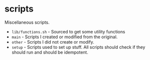 # scripts

Miscellaneous scripts.

* `lib/functions.sh` - Sourced to get some utility functions
* `main` - Scripts I created or modified from the original.
* `other` - Scripts I did not create or modify.
* `setup` - Scripts used to set up stuff. All scripts should check if they should run and should be idempotent.
